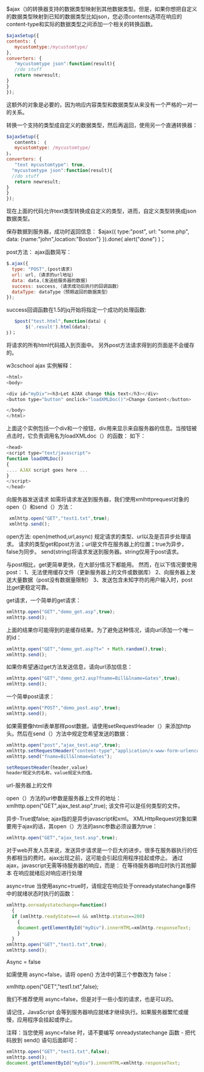 $ajax（)的转换器支持的数据类型映射到其他数据类型。但是，如果你想把自定义的数据类型映射到已知的数据类型比如json，您必须contents选项在响应的content-type和实际的数据类型之间添加一个相关的转换函数。
```js
$ajaxSetup({
contents: {
   mycustomtype:/mycustomtype/
},
converters: {
   "mycustomtype json":function(result){
   //do stuff
   return newresult;
}
}
});
```
这额外的对象是必要的，因为响应内容类型和数据类型从来没有一个严格的一对一的关系。


转换一个支持的类型成自定义的数据类型，然后再返回，使用另一个直通转换器：
```js
$ajaxSetup({
   contents： ｛
   mycustomtype: /mycustomtype/
｝，
converters: {
   "text mycustomtype": true,
  "mycustomtype json":function(result){
  //do stuff
   return newresult;
}
}
});
```
现在上面的代码允许text类型转换成自定义的类型，进而，自定义类型转换成json数据类型。



保存数据到服务器，成功时返回信息：
$ajax({
    type:"post",
    url: "some.php",
   data: {name:"john",location:"Boston"}
}).done(
alert("done")
)；



post方法：
ajax函数简写：
```js
$.ajax({
  type: "POST",(post请求)
  url: url,（请求的url地址）
  data: data,(发送给服务器的数据)
  success: success,（请求成功后执行的回调函数）
  dataType: dataType（预期返回的数据类型）
});
```

success回调函数在1.5的jq开始将指定一个成功的处理函数:
```js
   $post("test.html",function(data）｛
       $('.result').html(data);
｝)；
```
将请求的所有html代码插入到页面中。
另外post方法请求得到的页面是不会缓存的。



w3cschool ajax
实例解释：
```js
<html>
<body>

<div id="myDiv"><h3>Let AJAX change this text</h3></div>
<button type="button" onclick="loadXMLDoc()">Change Content</button>

</body>
</html>
```
上面这个实例包括一个div和一个按钮，div用来显示来自服务器的信息。当按钮被点击时，它负责调用名为loadXMLdoc（）的函数：
如下：
```js
<head>
<script type="text/javascript">
function loadXMLDoc()
{
.... AJAX script goes here ...
}
</script>
</head>
```
向服务器发送请求
如需将请求发送到服务器，我们使用xmlhttprequest对象的open（）和send（）方法：
```js
 xmlhttp.open("GET","test1.txt",true);
 xmlhttp.send();
```
open方法:
open(method,url,async)
规定请求的类型、url以及是否异步处理请求。
请求的类型get和post方法；url是文件在服务器上的位置；true为异步，false为同步。
send(string)将请求发送到服务器。string仅用于post请求。

与post相比，get更简单更快，在大部分情况下都能用。
然而，在以下情况要使用post：
1、无法使用缓存文件（更新服务器上的文件或数据库）
2、向服务器上发送大量数据（post没有数据量限制）
3、发送包含未知字符的用户输入时，post比get更稳定可靠。

get请求，一个简单的get请求：
```js
xmlhttp.open("GET","demo_get.asp",true);
xmlhttp.send();
```
上面的结果你可能得到的是缓存结果。为了避免这种情况，请向url添加一个唯一的id：
```js
xmlhttp.open("GET","demo_get.asp?t=" + Math.random(),true);
xmlhttp.send();
```
如果你希望通过get方法发送信息，请向url添加信息：
```js
xmlhttp.open("GET","demo_get2.asp?fname=Bill&lname=Gates",true);
xmlhttp.send();
```
一个简单post请求：
```js
xmlhttp.open("POST","demo_post.asp",true);
xmlhttp.send();
```

如果需要像html表单那样post数据，请使用setRequestHeader（）来添加http头。然后在send（）方法中规定您希望发送的数据：
```js
xmlhttp.open("post","ajax_test.asp",true);
xmlhttp.setRequestHeader("content-type","application/x-www-form-urlencoded");
xmlhttp.send("fname=Bill&lnmae=Gates");

setRequestHeader(header,value)
header规定头的名称，value规定头的值。
```

url-服务器上的文件

open（）方法的url参数是服务器上文件的地址：
xmlhttp.open("GET",ajax_test.asp",true);
该文件可以是任何类型的文件。

异步-True或false;
ajax指的是异步javascript和xml。
XMLHttpRequest对象如果要用于ajax的话，其open（）方法的asnc参数必须设置为true：
```js
xmlhttp.open("GET","ajax_test.asp",true);
```
对于web开发人员来说，发送异步请求是一个巨大的进步。很多在服务器执行的任务都相当的费时。ajax出现之前，这可能会引起应用程序挂起或停止。
通过ajax，javascript无需等待服务器的响应，而是：
在等待服务器响应时执行其他脚本
在响应就绪后对响应进行处理

async=true
当使用async=true时，请规定在响应处于onreadystatechange事件中的就绪状态时执行的函数：
```js
xmlhttp.onreadystatechange=function()
  {
  if (xmlhttp.readyState==4 && xmlhttp.status==200)
    {
    document.getElementById("myDiv").innerHTML=xmlhttp.responseText;
    }
  }
xmlhttp.open("GET","test1.txt",true);
xmlhttp.send();
```

Async = false

如需使用 async=false，请将 open() 方法中的第三个参数改为 false：

xmlhttp.open("GET","test1.txt",false);

我们不推荐使用 async=false，但是对于一些小型的请求，也是可以的。

请记住，JavaScript 会等到服务器响应就绪才继续执行。如果服务器繁忙或缓慢，应用程序会挂起或停止。

注释：当您使用 async=false 时，请不要编写 onreadystatechange 函数 - 把代码放到 send() 语句后面即可：
```js
xmlhttp.open("GET","test1.txt",false);
xmlhttp.send();
document.getElementById("myDiv").innerHTML=xmlhttp.responseText;
```







